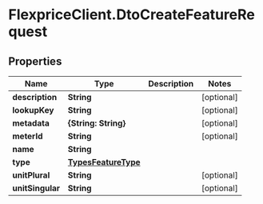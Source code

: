 # FlexpriceClient.DtoCreateFeatureRequest

## Properties

Name | Type | Description | Notes
------------ | ------------- | ------------- | -------------
**description** | **String** |  | [optional] 
**lookupKey** | **String** |  | [optional] 
**metadata** | **{String: String}** |  | [optional] 
**meterId** | **String** |  | [optional] 
**name** | **String** |  | 
**type** | [**TypesFeatureType**](TypesFeatureType.md) |  | 
**unitPlural** | **String** |  | [optional] 
**unitSingular** | **String** |  | [optional] 


